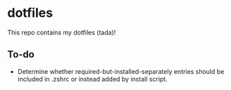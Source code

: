 # dotfiles
This repo contains my dotfiles (tada)!

## To-do
* Determine whether required-but-installed-separately entries should be included in .zshrc or instead added by install script.

